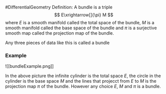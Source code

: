 #DifferentialGeometry
Definition: A bundle is a triple
$$
E\xrightarrow[]{\pi} M
$$
where $E$ is a smooth manifold called the total space of the bundle, $M$ is a smooth manifold called the base space of the bundle and $\pi$ is a surjective smooth map called the projection map of the bundle.

Any three pieces of data like this is called a bundle

### Example
![[bundleExample.png]]

In the above picture the infinite cylinder is the total space $E$, the circle in the cylinder is the base space $M$ and the lines that projecct from $E$ to $M$ is the projection map $\pi$ of the bundle. However any choice $E$, $M$ and $\pi$ is a bundle.
